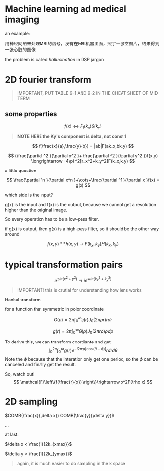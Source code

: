 # Machine learning ad medical imaging
an example:

用神经网络来处理MRI的信号，没有在MRI机器里面，照了一张空图片，结果得到一张心脏的图像

the problem is called *hallucination* in DSP jargon

# 2D fourier transform
> IMPORTANT, PUT TABLE 9-1 AND 9-2 IN THE CHEAT SHEET OF MID TERM

## some properties
$$
f(x) \leftrightarrow F_1(k_x)\delta(k_y)
$$
> **NOTE HERE the Ky's component is delta, not const 1**

$$
f(\frac{x}{a},\frac{y}{b}) = |ab|F(ak_x,bk_y)
$$

$$
(\frac{\partial ^2 }{\partial x^2 }+
\frac{\partial ^2 }{\partial y^2 })f(x,y) \longrightarrow
-4\pi ^2[k_x^2+k_y^2]F(k_x,k_y)
$$

a little question


$$
\frac{\partial ^n }{\partial x^n }+\dots+\frac{\partial ^1 }{\partial x }f(x) = g(x)
$$

which side is the input?

g(x) is the input and f(x) is the output, because we cannot get a resolution higher than the original image.

So every operation has to be a low-pass filter.

if g(x) is output, then g(x) is a high-pass filter, so it should be the other way around

$$
f(x,y)**h(x,y) \rightarrow F(k_x,k_y)H(k_x,k_y)
$$

# typical transformation pairs

$$
e^{\pm i\pi (x^2+y^2)} \rightarrow ie^{\mp i \pi (k_x^2+k_y^2)}
$$

> IMPORTANT! this is crutial for understanding how lens works

Hankel transform

for a function that symmetric in polor coordinate

$$
G(\rho) = 2\pi \int_{0}^{\infty} g(r)J_0(2\pi \rho r) r dr
$$

$$
g(r) = 2\pi \int_{0}^{\infty} G(\rho)J_0(2\pi r\rho)\rho d\rho
$$

To derive this, we can transform coordiante and get 
$$
\int_{0}^{2\pi}\int_{0}^{\infty}g(r)e^{-i2\pi r\rho[\cos (\theta - \phi)]} r dr d\theta
$$
Note the $\phi$ because that the interation only get one period, so the $\phi$ can be canceled and finally get the result.

So, watch out!
$$
\mathcal{F}\left\{f(\frac{r}{x}) \right\}\rightarrow x^2F(\rho x)
$$

# 2D sampling

$COMB(\frac{x}{\delta x}) COMB(\frac{y}{\delta y})$

...

at last:

$\delta x < \frac{1}{2k_{xmax}}$

$\delta y < \frac{1}{2k_{ymax}}$

> again, it is much easier to do sampling in the k space
